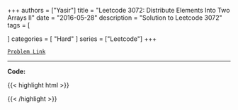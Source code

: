 
+++
authors = ["Yasir"]
title = "Leetcode 3072: Distribute Elements Into Two Arrays II"
date = "2016-05-28"
description = "Solution to Leetcode 3072"
tags = [
    
]
categories = [
    "Hard"
]
series = ["Leetcode"]
+++



[`Problem Link`](https://leetcode.com/problems/distribute-elements-into-two-arrays-ii/description/)

---

**Code:**

{{< highlight html >}}

{{< /highlight >}}

